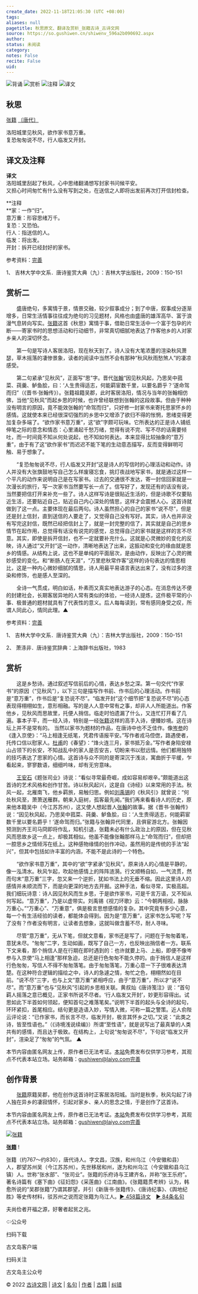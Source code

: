 ```yaml
---
create_date: 2022-11-18T21:05:30 (UTC +08:00)
tags: 
aliases: null
pagetitle: 秋思原文、翻译及赏析_张籍古诗_古诗文网
source: https://so.gushiwen.cn/shiwenv_596a2b090692.aspx
author: 
status: 未阅读
category: 
notes: False
recite: False
uid: 
---
```


![背诵](https://song.gushiwen.cn/siteimg/bei-pic.png) ![赏析](https://song.gushiwen.cn/siteimg/shang-pic.png) ![注释](https://song.gushiwen.cn/siteimg/zhu-pic.png) ![译文](https://song.gushiwen.cn/siteimg/yi-pic.png)

## 秋思

[张籍](https://so.gushiwen.cn/authorv_05460f6423b0.aspx) [〔唐代〕](https://so.gushiwen.cn/shiwens/default.aspx?cstr=%e5%94%90%e4%bb%a3)

洛阳城里见秋风，欲作家书意万重。  
复恐匆匆说不尽，行人临发又开封。

## 译文及注释



**译文**  
洛阳城里刮起了秋风，心中思绪翻涌想写封家书问候平安。  
又担心时间匆忙有什么没有写到之处，在送信之人即将出发前再次打开信封检查。

**注释  
**家：一作“归”。  
意万重：形容思绪万千。  
复恐：又恐怕。  
行人：指送信的人。  
临发：将出发。  
开封：拆开已经封好的家书。

参考资料：[完善](https://so.gushiwen.cn/jiucuo.aspx?u=%e7%bf%bb%e8%af%911796%e3%80%8a%e8%af%91%e6%96%87%e5%8f%8a%e6%b3%a8%e9%87%8a%e3%80%8b)

1、 吉林大学中文系．唐诗鉴赏大典（九）：吉林大学出版社，2009：150-151

## 赏析二



　　盛唐绝句，多寓情于景，情景交融，较少叙事成分；到了中唐，叙事成分逐渐增多，日常生活情事往往成为绝句的习见题材，风格也由盛唐的雄浑高华、富于浪漫气息转向写实。[张籍](https://so.gushiwen.cn/authorv_05460f6423b0.aspx)这首《秋思》寓情于事，借助日常生活中一个富于包孕的片断——寄家书时的思想活动和行动细节，非常真切细腻地表达了作客他乡的人对家乡亲人的深切怀念。

　　第一句是写诗人客居洛阳，现在秋天到了。诗人没有大笔浓墨的渲染秋风萧瑟，草木摇落的凄惨景象，读者的阅读中当然不会有那种“秋风秋雨愁煞人”的凄凉感受。

　　第二句紧承“见秋风”，正面写“思”字。晋代[张翰](https://so.gushiwen.cn/authorv_f7f9be40b734.aspx)“因见秋风起，乃思吴中菰菜、莼羹、鲈鱼脍，曰：‘人生贵得适志，何能羁宦数千里，以要名爵乎？’遂命驾而归”（《晋书·张翰传》）。张籍祖籍吴郡，此时客居洛阳，情况与当年的张翰相仿佛，当他“见秋风”而起乡思的时候，也许曾经联想到张翰的这段故事。但由于种种没有明言的原因，竟不能效张翰的“命驾而归”，只好修一封家书来寄托思家怀乡的感情。这就使本来已经很深切强烈的乡思中又增添了欲归不得的怅惘，思绪变得更加复杂多端了。“欲作家书意万重”，这“欲”字颇可玩味。它所表达的正是诗人铺纸伸笔之际的意念和情态：心里涌起千愁万绪，觉得有说不完、写不尽的话需要倾吐，而一时间竟不知从何处说起，也不知如何表达。本来显得比较抽象的“意万重”，由于有了这“欲作家书”而迟迟不能下笔的生动意态描写，反而变得鲜明可触、易于想象了。

　　“复恐匆匆说不尽，行人临发又开封”这是诗人的写信时的心理活动和动作。诗人并没有大张旗鼓地写自己怎么样废寝忘食，挑灯夜战地写家书，就是通过这样一个平凡的动作来说明自己是在写家书。过去的交通很不发达，寄一封信回家就是一次漫长的旅行，写一次家书当然要写长一点了。信写好了，发现还有的话没有说，当然要把信打开来补充一些了。诗人这样写诗是很贴近生活的，但是诗歌不仅要贴近生活，还要贴近自己，贴近自己内心深处的情思，这样才会震撼人心。这首诗就做到了这一点。主要体现在最后两句。诗人虽然担心的自己的家书“说不尽”，但是还是封上信封，直到送信的人要走了，又觉得自己没有写好。其实，诗人也并非没有写完这封信，既然已经把信封上了，就是一封完整的信了，其实就是自己的思乡情节在起作用，总觉得有话没有说完的感觉，总觉得自己的家书就是这样的言不尽意。其实，即使是拆开信封，也不一定就要补充什么。这就是心灵微妙的变化的反映，诗人通过“又开封”这一动作，清晰地表达了出来，这振动和变化的缘由就是思乡的情感。从结构上说，这也不是单纯的平面层次，是由动作，反映出了心灵的微妙感受的变化。和“断肠人在天涯”，“万里悲秋常作客”这样的诗句表达的情思相比，这是一种内心微妙细腻的情思，诗人用最平易语言表达出来了，没有过多的渲染和修饰，也是感人至深的。

　　全诗一气贯成，明白如话，朴素而又真实地表达游子的心态。在消息传达不便的封建社会，长期客居异地的人常有类似的体验，一经诗人提炼，这件极平常的小事、极普通的题材就具有了代表性的意义。后人每每读到，常有感同身受之叹，所谓人同此心，情同此理。▲

参考资料：[完善](https://so.gushiwen.cn/jiucuo.aspx?u=%e8%b5%8f%e6%9e%906010%e3%80%8a%e8%b5%8f%e6%9e%90%e4%ba%8c%e3%80%8b)

1、 吉林大学中文系．唐诗鉴赏大典（九）：吉林大学出版社，2009：150-151

2、 萧涤非．唐诗鉴赏辞典：上海辞书出版社，1983

## 赏析



　　这是乡愁诗。通过叙述写信前后的心情，表达乡愁之深。第一句交代“作家书”的原因（“见秋风”），以下三句是描写作书前、作书后的心理活动。作书前是“意万重”，作书后是“复恐说不尽”。“临发开封”这个细节把“复恐说不尽”的心态表现得栩栩如生，意形相融。写的是人人意中常有之事，却非人人所能道出。作客他乡，见秋风而思故里，托便人捎信。临走时怕遗漏了什么，又连忙打开看了几遍。事本子平，而一经入诗，特别是一经[张籍](https://so.gushiwen.cn/authorv_05460f6423b0.aspx)这样的高手入诗，便臻妙境。这在诗坛上并不是常有的。 当然以家书为题材的作品，在唐诗中也不乏佳作。像[岑参](https://so.gushiwen.cn/authorv_0969d1da1ac1.aspx)的《逢入京使》：“马上相逢无纸笔，凭君传语报平安。”写作者戎马倥偬，路遇使者，托传口信以慰家人。[杜甫](https://so.gushiwen.cn/authorv_515ea88d1858.aspx)的《春望》：“烽火连三月，家书抵万金。”写作者身陷安禄山占领下的长安，不知战乱中的家人是否安吉，切盼来书以慰远情。他们都用独特的技巧表达了思家的心情。这首诗与众不同的是寄深沉于浅淡，寓曲折于平缓，乍看起来，寥寥数语，细细吟味，却有无穷意味。

　　[王安石](https://so.gushiwen.cn/authorv_6485481407d1.aspx)《题张司业》诗说：“看似寻常最奇崛，成如容易却艰辛。”颇能道出这首诗的艺术风格和创作甘苦。诗以秋风起兴，这是自《诗经》以来常用的手法。秋风一起，北雁南飞，他乡羁旅，易触归思。例如[刘禹锡](https://so.gushiwen.cn/authorv_e3c4e8cf2646.aspx)的《秋风引》就曾说：“何处秋风至，萧萧送雁群。朝来入庭树，孤客最先闻。”我们再来看看诗人的历史，原来他本籍吴中（今江苏苏州），这又使人想起晋人[张翰](https://so.gushiwen.cn/authorv_f7f9be40b734.aspx)的故事。据《晋书·张翰传》说：“因见秋风起，乃思吴中菰菜、莼羹、鲈鱼脍，曰：‘人生贵得适志，何能羁宦数千里以要名爵乎！’遂命驾而归。”张籍与张翰异代同里，且俱宦游北方。张翰因预测到齐王司马冏即将作乱，知机引退，张籍未必有什么政治上的原因，但在见秋风而思故乡这一点上，却极其相似。他虽不能像张翰那样马上“命驾而归”，但却把一腔思乡之情倾泻在纸上。这种感物缘情的创作冲动，虽然用的是传统的手法“起兴”，但其中包括如许丰富的内涵，不能不是此诗的一个特色。

　　“欲作家书意万重”，其中的“欲”字紧承“见秋风”。原来诗人的心情是平静的，像一泓清水。秋风乍起，吹起他感情上的阵阵涟漪。行文顺畅自如，一气流贯，然而句末“意万重”三字，忽又来一个逆折，犹如书法上的无垂不缩。因此这里诗人的感情并未顺流而下，而是向更深的地方去开掘。这种手法，看似寻常，实极高超。我们细玩诗意：诗人因见秋风而生乡思，于是欲作家书，可是千言万语，又不知从何写起。“意万重”，乃是以虚带实。刘禹锡《视刀环歌》云：“今朝两相视，脉脉万重心。”“万重心”、“万重意”，俱是极言思想感情的复杂。其中究竟有多少心意，每一个有生活经验的读者，都能体会得到。因为是“意万重”，这家书怎么写呢？写了没有？作者没有明言，让读者去想象，这就叫做含蓄不尽，耐人寻味。

　　尽管“意万重”，无从下笔，但就文意看，家书还是写了，问题在于匆匆着笔，意犹未尽。“匆匆”二字，生动如画，既写了自己一方，也反映出捎信者一方。联系下文来看，那个捎信人是在行期在即时遇到的：也许就要上马、上船，即便不像岑参与入京使“马上相逢”那样急迫，总还是行色匆匆不能久停的。由于捎信人是这样行色匆匆，写信人不得不匆匆落笔。由于匆匆落笔，万重心意一下子很难表达清楚。在这种符合逻辑的描绘之中，诗人的急遽之情，匆忙之色，栩栩然如在目前。“说不尽”三字，也与上文“意万重”紧相呼应，由于“意万重”，所以才“说不尽”。而“意万重”也与“见秋风”引起的乡思相关联。黄叔灿《唐诗笺注》说：“首句羁人摇落之意已概见，正家书所说不尽者。‘行人临发又开封’，妙更形容得出。试思如此下半首如何领起，便知首句之难落笔矣。”说明下半首的起头与全诗的起句，环环紧扣，首尾相应。结句更是造语入妙，写情入微，可称一篇之警策。近人俞陛云评论说：“已作家书，而长言不尽，临发开封，极言其怀乡之切。”又说：“此类之诗，皆至性语也。”（《诗境浅说续编》）所谓“至性语”，就是说写出了最真挚的人类共有的感情，而且达于极致。在结构上，上句说“匆匆说不尽”，下句说“临发又开封”，渲染足了“匆匆”的气氛。 ▲

本节内容由匿名网友上传，原作者已无法考证。[本站](https://www.gushiwen.cn/)免费发布仅供学习参考，其观点不代表本站立场。站务邮箱：gushiwen@laiyo.com[完善](https://so.gushiwen.cn/jiucuo.aspx?u=%e8%b5%8f%e6%9e%902657%e3%80%8a%e8%b5%8f%e6%9e%90%e3%80%8b)

## 创作背景



　　[张籍](https://so.gushiwen.cn/authorv_05460f6423b0.aspx)原籍吴郡，他在创作这首诗时正客居洛阳城。当时是秋季，秋风勾起了诗人独在异乡的凄寂情怀，引起对家乡、亲人的思念之情，于是创作了这首诗。

本节内容由匿名网友上传，原作者已无法考证。[本站](https://www.gushiwen.cn/)免费发布仅供学习参考，其观点不代表本站立场。站务邮箱：gushiwen@laiyo.com[完善](https://so.gushiwen.cn/jiucuo.aspx?u=%e8%b5%8f%e6%9e%902658%e3%80%8a%e5%88%9b%e4%bd%9c%e8%83%8c%e6%99%af%e3%80%8b)

[![张籍](https://song.gushiwen.cn/authorImg/zhangji.jpg)](https://so.gushiwen.cn/authorv_05460f6423b0.aspx)

[**张籍**](https://so.gushiwen.cn/authorv_05460f6423b0.aspx) !

张籍（约767～约830），唐代诗人。字文昌，汉族，和州乌江（今安徽和县）人，郡望苏州吴（今江苏苏州）。先世移居和州，遂为和州乌江（今安徽和县乌江镇）人。世称“张水部”、“张司业”。张籍的乐府诗与王建齐名，并称“张王乐府”。著名诗篇有《塞下曲》《征妇怨》《采莲曲》《江南曲》。《张籍籍贯考辨》认为，韩愈所说的“吴郡张籍”乃谓其郡望，并引《新唐书·张籍传》、《唐诗纪事》、《舆地纪胜》等史传材料，驳苏州之说而定张籍为乌江人。[► 458篇诗文](https://so.gushiwen.cn/shiwens/default.aspx?astr=%e5%bc%a0%e7%b1%8d)　[► 84条名句](https://so.gushiwen.cn/mingjus/default.aspx?astr=%e5%bc%a0%e7%b1%8d)



夫尚俭者开福之源，好奢者起贫之兆。

⇦公众号



扫码下载

古文岛客户端



扫码关注

古文岛主公众号

© 2022 [古诗文网](https://www.gushiwen.cn/) | [诗文](https://so.gushiwen.cn/shiwens/) | [名句](https://so.gushiwen.cn/mingjus/) | [作者](https://so.gushiwen.cn/authors/) | [古籍](https://so.gushiwen.cn/guwen/) | [纠错](https://so.gushiwen.cn/jiucuo.aspx?u=)
